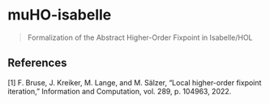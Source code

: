 # muHO-isabelle

> Formalization of the Abstract Higher-Order Fixpoint in Isabelle/HOL

## References

[1] F. Bruse, J. Kreiker, M. Lange, and M. Sälzer, “Local higher-order fixpoint iteration,”
Information and Computation, vol. 289, p. 104963, 2022.
